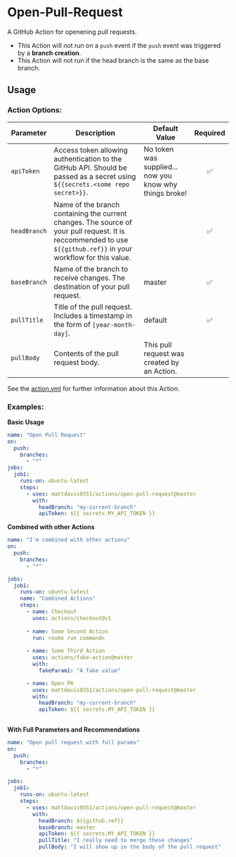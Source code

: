 # Open-Pull-Request

A GitHub Action for openening pull requests.  
- This Action will not run on a `push` event if the `push` event was triggered by a **branch creation**.  
- This Action will not run if the head branch is the same as the base branch.

## Usage

### Action Options:

|Parameter|Description|Default Value|Required|
|---|---|---|:---:|
|`apiToken`|Access token allowing authentication to the GitHub API.  Should be passed as a secret using `${{secrets.<some repo secret>}}`.|No token was supplied... now you know why things broke!|:white_check_mark:|
|`headBranch`|Name of the branch containing the current changes.  The source of your pull request.  It is reccommended to use `${{github.ref}}` in your workflow for this value.||:white_check_mark:|
|`baseBranch`|Name of the branch to receive changes.  The destination of your pull request.|master|:white_check_mark:|
|`pullTitle`|Title of the pull request.  Includes a timestamp in the form of `[year-month-day]`.|default|:white_check_mark:|
|`pullBody`|Contents of the pull request body.|This pull request was created by an Action.||

See the [action.yml]() for further information about this Action.

### Examples:

**Basic Usage**
```yaml
name: "Open Pull Request"
on:
  push:
    branches:
      - "*"
jobs:
  job1:
    runs-on: ubuntu-latest
    steps:
      - uses: mattdavis0351/actions/open-pull-request@master
        with:
          headBranch: "my-current-branch"
          apiToken: ${{ secrets.MY_API_TOKEN }}        
```

**Combined with other Actions**
```yaml
name: "I'm combined with other actions"
on:
  push:
    branches:
      - "*"

jobs:
  job1:
    runs-on: ubuntu-latest
    name: "Combined Actions"
    steps:
      - name: Checkout
        uses: actions/checkout@v1
        
      - name: Some Second Action
        run: <some run command>
        
      - name: Some Third Action
        uses: actions/fake-action@master
        with:
          fakeParam1: "A fake value"

      - name: Open PR
        uses: mattdavis0351/actions/open-pull-request@master
        with:
          headBranch: "my-current-branch"
          apiToken: ${{ secrets.MY_API_TOKEN }}
          
```

**With Full Parameters and Recommendations**
```yaml
name: "Open pull request with full params"
on:
  push:
    branches:
      - "*"

jobs:
  job1:
    runs-on: ubuntu-latest
    steps:
      - uses: mattdavis0351/actions/open-pull-request@master
        with:
          headBranch: ${{github.ref}}
          baseBranch: master
          apiToken: ${{ secrets.MY_API_TOKEN }}
          pullTitle: "I really need to merge these changes"
          pullBody: "I will show up in the body of the pull request"
```
